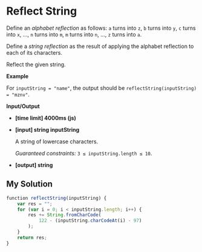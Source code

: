 # Reflect String
﻿Define an _alphabet reflection_ as follows: `a` turns into `z`, `b` turns into `y`, `c` turns into `x`, ..., `n` turns into `m`, `m` turns into `n`, ..., `z` turns into `a`.

Define a _string reflection_ as the result of applying the alphabet reflection to each of its characters.

Reflect the given string.

**Example**

For `inputString = "name"`, the output should be
`reflectString(inputString) = "mznv"`.

**Input/Output**

*   **[time limit] 4000ms (js)**

*   **[input] string inputString**

    A string of lowercase characters.

    _Guaranteed constraints:_
    `3 ≤ inputString.length ≤ 10`.

*   **[output] string**


## My Solution
```javascript
﻿function reflectString(inputString) {
    var res = "";
    for (var i = 0; i < inputString.length; i++) {
        res += String.fromCharCode(
            122 - (inputString.charCodeAt(i) - 97)
        );
    }
    return res;
}
​
```
